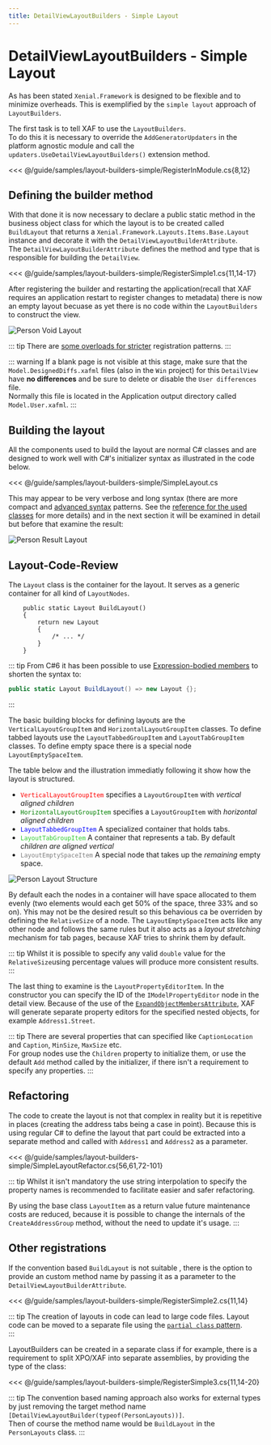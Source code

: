 ```yaml
---
title: DetailViewLayoutBuilders - Simple Layout
---
```


# DetailViewLayoutBuilders - Simple Layout

As has been stated `Xenial.Framework` is designed to be flexible and  to minimize overheads. This is exemplified by the `simple layout` approach of `LayoutBuilders`.  

The first task is to tell XAF to use the `LayoutBuilders`.  
To do this it is necessary to override the `AddGeneratorUpdaters` in the platform agnostic module and call the `updaters.UseDetailViewLayoutBuilders()` extension method.

<<< @/guide/samples/layout-builders-simple/RegisterInModule.cs{8,12}

## Defining the builder method

With that done it is now necessary to declare a public static method in the business object class for which the layout is to be created called `BuildLayout` that returns a `Xenial.Framework.Layouts.Items.Base.Layout` instance and decorate it with the `DetailViewLayoutBuilderAttribute`.  
The `DetailViewLayoutBuilderAttribute` defines the method and type that is responsible for building the `DetailView`.

<<< @/guide/samples/layout-builders-simple/RegisterSimple1.cs{11,14-17}

After registering the builder and restarting the application(recall that XAF requires an application restart to register changes to metadata) there is now an empty layout becuase as yet there is no code within the `LayoutBuilders` to construct the view.

![Person Void Layout](/images/guide/layout-builders/person-void-layout.png)

::: tip
There are [some overloads for stricter](#other-registrations) registration patterns.
:::

::: warning
If a blank page is not visible at this stage, make sure that the  `Model.DesignedDiffs.xafml` files (also in the `Win` project) for this `DetailView` have **no differences** and be sure to delete or disable the `User differences` file.  
Normally this file is located in the Application output directory called `Model.User.xafml`.
:::

## Building the layout

All the components used to build the layout are normal C# classes and are designed to work well with C#'s initializer syntax as illustrated in the code below. 

<<< @/guide/samples/layout-builders-simple/SimpleLayout.cs

This may appear to be very verbose and long syntax (there are more compact and [advanced syntax](/guide/layout-builders-advanced-registration.md) patterns. See the [reference for the used classes](/guide/layout-builders-reference.md) for more details) and in the next section it will be examined in detail but before that examine the result:

![Person Result Layout](/images/guide/layout-builders/person-result-layout-simple.png)

## Layout-Code-Review

The `Layout` class is the container for the layout. It serves as a generic container for all kind of `LayoutNodes`.

```cs{3}
    public static Layout BuildLayout()
    {
        return new Layout
        {
            /* ... */
        }
    }
```


::: tip
From C#6 it has been possible to use [Expression-bodied members](https://docs.microsoft.com/en-us/dotnet/csharp/programming-guide/statements-expressions-operators/expression-bodied-members) to shorten the syntax to:

```cs
public static Layout BuildLayout() => new Layout {};
```
:::

The basic building blocks for defining layouts are the `VerticalLayoutGroupItem` and `HorizontalLayoutGroupItem` classes. To define tabbed layouts use the `LayoutTabbedGroupItem` and `LayoutTabGroupItem` classes. To define empty space there is a  special node `LayoutEmptySpaceItem`. 

The table below and the illustration immediatly following it show how the layout is structured.

* <code style='color: red; background-color: transparent;'>VerticalLayoutGroupItem</code> specifies a `LayoutGroupItem` with *vertical aligned children*
* <code style='color: green; background-color: transparent;'>HorizontalLayoutGroupItem</code> specifies a `LayoutGroupItem` with *horizontal aligned children*
* <code style='color: blue; background-color: transparent;'>LayoutTabbedGroupItem</code> A specialized container that holds tabs.
* <code style='color: limegreen; background-color: transparent;'>LayoutTabGroupItem</code> A container that represents a tab. By default *children are aligned vertical*
* <code style='color: gray; background-color: transparent;'>LayoutEmptySpaceItem</code> A special node that takes up the *remaining* empty space.

![Person Layout Structure](/images/guide/layout-builders/person-result-layout-simple-analyze.png)

By default each the nodes in a container will have space allocated to them evenly (two elements would each get 50% of the space, three 33% and so on). Yhis may not be the desired result so this behavious ca be overriden by defining the `RelativeSize` of a node. The `LayoutEmptySpaceItem` acts like any other node and follows the same rules but it also acts as a *layout stretching* mechanism for tab pages, because XAF tries to shrink them by default. 

::: tip
Whilst it is possible to specify any valid `double` value for the `RelativeSize`using percentage values will produce more consistent results.  
:::

The last thing to examine is the `LayoutPropertyEditorItem`. In the constructor you can specify the ID of the `IModelPropertyEditor` node in the detail view. Because of the use of the [`ExpandObjectMembersAttribute`](https://docs.devexpress.com/eXpressAppFramework/DevExpress.Persistent.Base.ExpandObjectMembersAttribute), XAF will generate separate property editors for the specified nested objects, for example `Address1.Street`.

::: tip
There are several properties that can specified like `CaptionLocation` and `Caption`, `MinSize`, `MaxSize` etc.  
For group nodes use the `Children` property to initialize them, or use the default `Add` method called by the initializer, if there isn't a requirement to specify any properties.
:::

## Refactoring

The code to create the layout is not that complex in reality but it is repetitive in places (creating the address tabs being a case in point). Because this is using regular C# to define the layout that part could be extracted  into a separate method and called  with `Address1` and `Address2` as a parameter.

<<< @/guide/samples/layout-builders-simple/SimpleLayoutRefactor.cs{56,61,72-101}

::: tip
Whilst it isn't mandatory the use string interpolation to specify the property names is recommended to facilitate easier and safer refactoring.

By using the base class `LayoutItem` as a return value future maintenance costs are reduced, because it is possible to change the internals of the `CreateAddressGroup` method, without the need to update it's usage.
:::

## Other registrations

If the convention based `BuildLayout` is not suitable , there is the option to provide an custom method name by passing it as a parameter to the `DetailViewLayoutBuilderAttribute`.

<<< @/guide/samples/layout-builders-simple/RegisterSimple2.cs{11,14}

::: tip
The creation of layouts in code can lead to large code files. Layout code can be moved to a separate file using the [`partial class` pattern](https://docs.microsoft.com/en-us/dotnet/csharp/programming-guide/classes-and-structs/partial-classes-and-methods).  
:::

LayoutBuilders  can be created in a separate class if for example,  there is a requirement  to split XPO/XAF into separate assemblies, by providing the type of the class:

<<< @/guide/samples/layout-builders-simple/RegisterSimple3.cs{11,14-20}


<!-- I get what you're trying to say in the tip below but there is either a sentence missing or better yet a small code sample missing -->

::: tip
The convention based naming approach also works for external types by just removing the target method name `[DetailViewLayoutBuilder(typeof(PersonLayouts))]`.  
Then of course the method name would be `BuildLayout` in the `PersonLayouts` class.
:::

